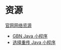 # 资源

[官网网络资源](http://wps.pearsoned.com/ecs_kurose_compnetw_6/216/55463/14198700.cw/index.html)

- [GBN Java 小程序](https://media.pearsoncmg.com/aw/ecs_kurose_compnetwork_7/cw/content/interactiveanimations/go-back-n-protocol/index.html)
- [选择重传 Java 小程序](https://media.pearsoncmg.com/aw/ecs_kurose_compnetwork_7/cw/content/interactiveanimations/selective-repeat-protocol/index.html)

